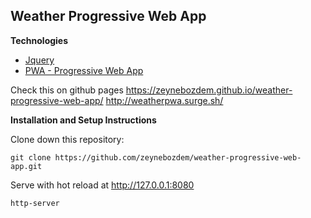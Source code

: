 ## Weather Progressive Web App

**Technologies**

- [Jquery](https://github.com/jquery/jquery)
- [PWA - Progressive Web App](https://developer.mozilla.org/tr/docs/Web/Progressive_web_apps/Offline_Service_workers)

Check this on github pages https://zeynebozdem.github.io/weather-progressive-web-app/ 
http://weatherpwa.surge.sh/

**Installation and Setup Instructions**

Clone down this repository:

    git clone https://github.com/zeynebozdem/weather-progressive-web-app.git

Serve with hot reload at http://127.0.0.1:8080

    http-server
